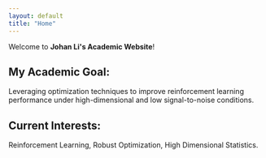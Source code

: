 ```yaml
---
layout: default
title: "Home"
---
```


Welcome to **Johan Li's Academic Website**!

## My Academic Goal: 
Leveraging optimization techniques to improve reinforcement learning performance under high-dimensional and low signal-to-noise conditions.

## Current Interests: 
Reinforcement Learning, Robust Optimization, High Dimensional Statistics.
